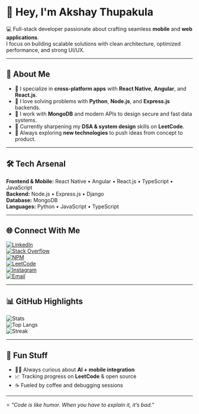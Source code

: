 # 👋 Hey, I'm Akshay Thupakula  

💻 Full-stack developer passionate about crafting seamless **mobile** and **web applications**.  
I focus on building scalable solutions with clean architecture, optimized performance, and strong UI/UX.  

---

## 🚀 About Me  

- 🔹 I specialize in **cross-platform apps** with **React Native**, **Angular**, and **React.js**.  
- 🔹 I love solving problems with **Python**, **Node.js**, and **Express.js** backends.  
- 🔹 I work with **MongoDB** and modern APIs to design secure and fast data systems.  
- 🔹 Currently sharpening my **DSA & system design** skills on **LeetCode**.  
- 🔹 Always exploring **new technologies** to push ideas from concept to product.  

---

## 🛠️ Tech Arsenal  

**Frontend & Mobile:** React Native • Angular • React.js • TypeScript • JavaScript  
**Backend:** Node.js • Express.js • Django  
**Database:** MongoDB  
**Languages:** Python • JavaScript • TypeScript  

---

## 🌐 Connect With Me  

[![LinkedIn](https://img.shields.io/badge/LinkedIn-0A66C2?logo=linkedin&logoColor=white)](https://www.linkedin.com/in/akshay-thupakula-b243b0174/)  
[![Stack Overflow](https://img.shields.io/badge/StackOverflow-F58025?logo=stackoverflow&logoColor=white)](https://stackoverflow.com/users/11837726/akshay-goud?tab=profile)  
[![NPM](https://img.shields.io/badge/NPM-CB3837?logo=npm&logoColor=white)](https://www.npmjs.com/~akshaythupakula1)  
[![LeetCode](https://img.shields.io/badge/LeetCode-FFA116?logo=leetcode&logoColor=white)](https://leetcode.com/u/akshaygoud50/)  
[![Instagram](https://img.shields.io/badge/Instagram-E4405F?logo=instagram&logoColor=white)](https://instagram.com/Akshaythupakula)  
[![Email](https://img.shields.io/badge/Email-D14836?logo=gmail&logoColor=white)](mailto:Akshaygoud509@gmail.com)  

---

## 📊 GitHub Highlights  

![Stats](https://github-readme-stats.vercel.app/api?username=akshaythupakula1&show_icons=true&theme=radical)  
![Top Langs](https://github-readme-stats.vercel.app/api/top-langs/?username=akshaythupakula1&layout=compact&theme=radical)  
![Streak](https://github-readme-streak-stats.herokuapp.com/?user=akshaythupakula1&theme=radical)  

---

## 📌 Fun Stuff  

- 🧑‍💻 Always curious about **AI + mobile integration**  
- 📈 Tracking progress on **LeetCode** & open source  
- ☕ Fueled by coffee and debugging sessions  

---

⭐️ *“Code is like humor. When you have to explain it, it’s bad.”*
